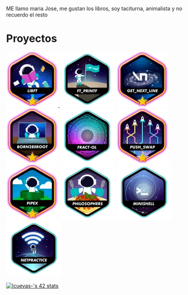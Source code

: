 ME llamo maria Jose, me gustan los libros, soy taciturna, animalista y no recuerdo el resto

<h1>Proyectos</h1>
<a href="https://github.com/100tfko/Libft-v7"><img src="https://github.com/leogaudin/42_project_badges/raw/main/badges/libft_bonus_max.webp"> </a>
<a href="https://github.com/100tfko/Ft-printf">
<img src="https://github.com/leogaudin/42_project_badges/raw/main/badges/ft_printf.webp"/></a>
<a href="https://github.com/100tfko/Get_next_line">
<img src="https://github.com/leogaudin/42_project_badges/raw/main/badges/get_next_line_bonus_max.webp"/></a>
<a href="https://github.com/100tfko/Born2beroot">
<img src="https://github.com/leogaudin/42_project_badges/raw/main/badges/born2beroot_bonus_max.webp""/></a>
<a href="https://github.com/100tfko/Fractol">
<img src="https://github.com/leogaudin/42_project_badges/raw/main/badges/fract-ol.webp"/></a>
<a href="https://github.com/100tfko/Push_swap">
<img src="https://github.com/leogaudin/42_project_badges/raw/main/badges/push_swap_bonus_max.webp"/></a>
<a href="https://github.com/100tfko/Pipex">
<img src="https://github.com/leogaudin/42_project_badges/raw/main/badges/pipex_bonus_max.webp"/></a>
<a href="https://github.com/100tfko/Philosophers">
<img src="https://github.com/leogaudin/42_project_badges/raw/main/badges/philosophers.webp"/></a>
<a href="https://github.com/100tfko/Minishell">
<img src="https://github.com/leogaudin/42_project_badges/raw/main/badges/minishell.webp"/></a>
<a href="https://github.com/100tfko/Net_practice">
<img src="https://github.com/leogaudin/42_project_badges/raw/main/badges/netpractice.webp"/></a>

<a href="https://github.com/oakoudad/badge42"><img src="https://badge.mediaplus.ma/greenbinary/lcuevas-?1337Badge=off&UM6P=off" alt="lcuevas-'s 42 stats" /></a>

